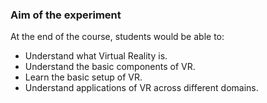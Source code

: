 ### Aim of the experiment

At the end of the course, students would be able to: 

- Understand what Virtual Reality is.
- Understand the basic components of VR.
- Learn the basic setup of VR.
- Understand applications of VR across different domains.
